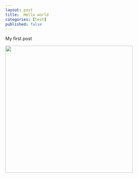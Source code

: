 ```yaml
---
layout: post
title:  Hello world
categories: [test]
published: false
---
```


My first post

<div class="text-center">
    <img src="{{ site.baseurl }}/images/octocat-gem.png" style="width: 400px;"/>
    
</div>


